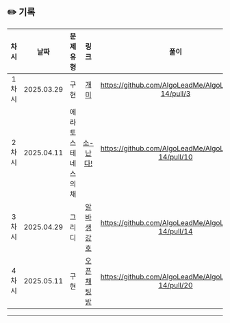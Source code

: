 ## ✏️ 기록   

| 차시 |    날짜    | 문제유형 | 링크 | 풀이 |
|:----:|:---------:|:----:|:-----:|:----:|
| 1차시 | 2025.03.29 |  구현  | [개미](https://www.acmicpc.net/problem/3048)|https://github.com/AlgoLeadMe/AlgoLeadMe-14/pull/3|
| 2차시 | 2025.04.11 |  에라토스테네스의채  | [소-난다!](https://www.acmicpc.net/problem/19699)|https://github.com/AlgoLeadMe/AlgoLeadMe-14/pull/10|
| 3차시 | 2025.04.29 |  그리디  | [알바생 강호](https://www.acmicpc.net/problem/1758)|https://github.com/AlgoLeadMe/AlgoLeadMe-14/pull/14|
| 4차시 | 2025.05.11 |  구현  | [오픈채팅방](https://school.programmers.co.kr/learn/courses/30/lessons/42888)|https://github.com/AlgoLeadMe/AlgoLeadMe-14/pull/20|

---
